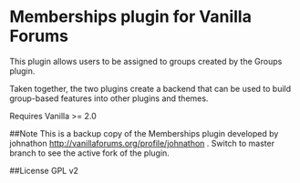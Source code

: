 # Memberships plugin for Vanilla Forums
This plugin allows users to be assigned to groups created by the Groups plugin.

Taken together, the two plugins create a backend that can be used to build group-based features into other plugins and themes.

Requires Vanilla >= 2.0

##Note
This is a backup copy of the Memberships plugin developed by johnathon http://vanillaforums.org/profile/johnathon .
Switch to master branch to see the active fork of the plugin.

##License
GPL v2
